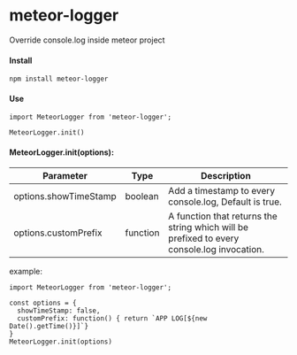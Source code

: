 # meteor-logger
Override console.log inside meteor project


#### Install

```
npm install meteor-logger

```

#### Use

```
import MeteorLogger from 'meteor-logger';

MeteorLogger.init()
```

#### MeteorLogger.init(options):

Parameter | Type | Description
------|------ | -------------
options.showTimeStamp | boolean | Add a timestamp to every console.log, Default is true.
options.customPrefix | function |  A function that returns the string which will be prefixed to every console.log invocation.

example:

```
import MeteorLogger from 'meteor-logger';

const options = {
  showTimeStamp: false,
  customPrefix: function() { return `APP LOG[${new Date().getTime()}]`}
}
MeteorLogger.init(options)

```
